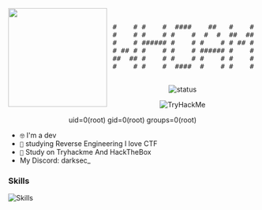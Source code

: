 <img src="https://github.com/DARKSECshell/darksec/blob/main/nyancat-rainbow-cat.gif" width="200" height="200" align='left'>

<pre>
                                       #####  
 #    # #    #  ####    ##   #    # # #     # 
 #    # #    # #    #  #  #  ##  ## #       # 
 #    # ###### #    # #    # # ## # #    ###  
 # ## # #    # #    # ###### #    # #    #    
 ##  ## #    # #    # #    # #    # #         
 #    # #    #  ####  #    # #    # #    #    

</pre>
<div align="center">

![status](https://streak-stats.demolab.com?user=Detrew&theme=transparent&hide_border=true&&layout=compact)

</div>
<div align="center">
 <img src="https://tryhackme-badges.s3.amazonaws.com/Userblack.png" alt="TryHackMe">
 
uid=0(root) gid=0(root) groups=0(root)
</div>

- <code>🤓</code> I'm a dev
- <code>🧠</code> studying Reverse Engineering I love CTF
- <code>🥇</code> Study on  Tryhackme And HackTheBox
- My Discord: darksec_


<h3>Skills</h3>

![Skills](https://skillicons.dev/icons?i=bash,python,linux,html)

